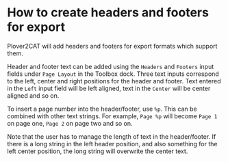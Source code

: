 # How to create headers and footers for export

Plover2CAT will add headers and footers for export formats which support them.

Header and footer text can be added using the `Headers` and `Footers` input fields under `Page Layout` in the Toolbox dock. Three text inputs correspond to the left, center and right positions for the header and footer. Text entered in the `Left` input field will be left aligned, text in the `Center` will be center aligned and so on. 

To insert a page number into the header/footer, use `%p`. This can be combined with other text strings. For example, `Page %p` will become `Page 1` on page one, `Page 2` on page two and so on.

Note that the user has to manage the length of text in the header/footer. If there is a long string in the left header position, and also something for the left center position, the long string will overwrite the center text.